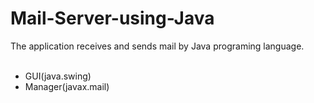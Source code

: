 # Mail-Server-using-Java
The application receives and sends mail by Java programing language.
</br>
</br>
  * GUI(java.swing)
  * Manager(javax.mail)
